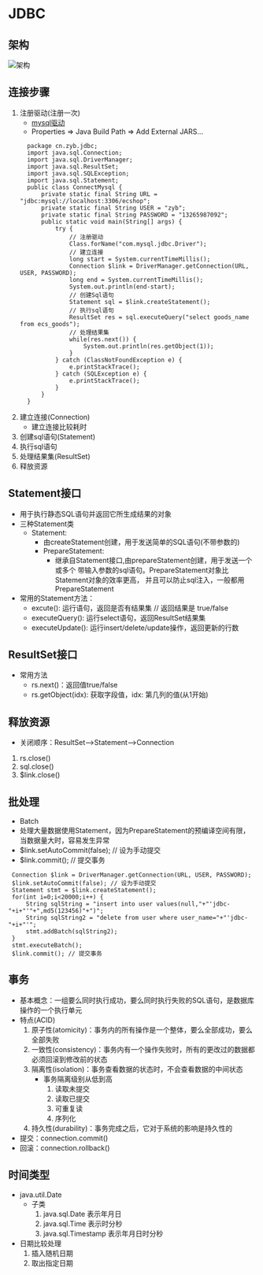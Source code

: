 # JDBC
## 架构
   ![架构](/img/java-jdbc.jpg)
## 连接步骤
   1. 注册驱动(注册一次)
      + [mysql驱动](https://repo.maven.apache.org/maven2/mysql/mysql-connector-java/)
      + Properties => Java Build Path => Add External JARS...
      ```
        package cn.zyb.jdbc;
        import java.sql.Connection;
        import java.sql.DriverManager;
        import java.sql.ResultSet;
        import java.sql.SQLException;
        import java.sql.Statement;
        public class ConnectMysql {
            private static final String URL = "jdbc:mysql://localhost:3306/ecshop";
            private static final String USER = "zyb";
            private static final String PASSWORD = "13265987092";
            public static void main(String[] args) {
                try {
                    // 注册驱动
                    Class.forName("com.mysql.jdbc.Driver");
                    // 建立连接
                    long start = System.currentTimeMillis();
                    Connection $link = DriverManager.getConnection(URL, USER, PASSWORD);
                    long end = System.currentTimeMillis();
                    System.out.println(end-start);
                    // 创建Sql语句
                    Statement sql = $link.createStatement();
                    // 执行sql语句
                    ResultSet res = sql.executeQuery("select goods_name from ecs_goods");
                    // 处理结果集
                    while(res.next()) {
                        System.out.println(res.getObject(1));
                    }
                } catch (ClassNotFoundException e) {
                    e.printStackTrace();
                } catch (SQLException e) {
                    e.printStackTrace();
                }
            }
        }
      ```
   2. 建立连接(Connection)
      + 建立连接比较耗时
   3. 创建sql语句(Statement)
   4. 执行sql语句
   5. 处理结果集(ResultSet)
   6. 释放资源
## Statement接口
   + 用于执行静态SQL语句并返回它所生成结果的对象
   + 三种Statement类
      - Statement:
         + 由createStatement创建，用于发送简单的SQL语句(不带参数的)
         + PrepareStatement:
            - 继承自Statement接口,由prepareStatement创建，用于发送一个或多个
              带输入参数的sql语句。PrepareStatement对象比Statement对象的效率更高，
              并且可以防止sql注入，一般都用PrepareStatement
   + 常用的Statement方法：
      - excute(): 运行语句，返回是否有结果集 // 返回结果是 true/false
      - executeQuery(): 运行select语句，返回ResultSet结果集
      - executeUpdate(): 运行insert/delete/update操作，返回更新的行数
## ResultSet接口
   + 常用方法
      - rs.next()：返回值true/false
      - rs.getObject(idx): 获取字段值，idx: 第几列的值(从1开始)
## 释放资源
   + 关闭顺序：ResultSet-->Statement-->Connection
   1. rs.close()
   2. sql.close()
   3. $link.close()
## 批处理
   - Batch
   - 处理大量数据使用Statement，因为PrepareStatement的预编译空间有限，当数据量大时，容易发生异常
   - $link.setAutoCommit(false); // 设为手动提交
   - $link.commit(); // 提交事务
   ```
    Connection $link = DriverManager.getConnection(URL, USER, PASSWORD);
    $link.setAutoCommit(false); // 设为手动提交
    Statement stmt = $link.createStatement();
    for(int i=0;i<20000;i++) {
        String sqlString = "insert into user values(null,"+"'jdbc-"+i+"'"+",md5(123456)"+")";
        String sqlString2 = "delete from user where user_name="+"'jdbc-"+i+"'";
        stmt.addBatch(sqlString2);
    }
    stmt.executeBatch();
    $link.commit(); // 提交事务
   ```
## 事务
   + 基本概念：一组要么同时执行成功，要么同时执行失败的SQL语句，是数据库操作的一个执行单元
   + 特点(ACID)
      1. 原子性(atomicity)：事务内的所有操作是一个整体，要么全部成功，要么全部失败
      2. 一致性(consistency)：事务内有一个操作失败时，所有的更改过的数据都必须回滚到修改前的状态
      3. 隔离性(isolation)：事务查看数据的状态时，不会查看数据的中间状态
         + 事务隔离级别从低到高
            1. 读取未提交
            2. 读取已提交
            3. 可重复读
            4. 序列化
      4. 持久性(durability)：事务完成之后，它对于系统的影响是持久性的
   + 提交：connection.commit()
   + 回滚：connection.rollback()
## 时间类型
   + java.util.Date
      + 子类
         1. java.sql.Date       表示年月日
         2. java.sql.Time       表示时分秒
         3. java.sql.Timestamp  表示年月日时分秒
   + 日期比较处理
      1. 插入随机日期
      3. 取出指定日期